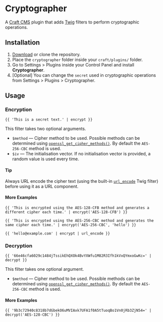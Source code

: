 Cryptographer
=============

A [Craft CMS][craft] plugin that adds [Twig][twig] filters to perform cryptographic operations.

[craft]:http://buildwithcraft.com/
[twig]:http://twig.sensiolabs.org/


Installation
------------

1. [Download][] or clone the repository.
2. Place the `cryptographer` folder inside your `craft/plugins/` folder.
3. Go to Settings > Plugins inside your Control Panel and install **Cryptographer**.
4. [Optional] You can change the `secret` used in cryptographic operations from Settings > Plugins > Cryptographer.

[download]: https://github.com/miranj/craft-cryptographer/archive/master.zip


Usage
-----

### Encryption

```
{{ 'This is a secret text.' | encrypt }}
```

This filter takes two optional arguments.

- `$method` — Cipher method to be used. Possible methods can be determined using [`openssl_get_cipher_methods()`][methods]. By default the `AES-256-CBC` method is used.
- `$iv` — The initialisation vector. If no initialisation vector is provided, a random value is used every time.

#### Tip

Always URL encode the cipher text (using the built-in [`url_encode`](http://twig.sensiolabs.org/doc/filters/url_encode.html) Twig filter) before using it as a URL component.

#### More Examples

```
{{ 'This is encrypted using the AES-128-CFB method and generates a different cipher each time.' | encrypt('AES-128-CFB') }}

{{ 'This is encrypted using the AES-256-CBC method and generates the same cipher each time.' | encrypt('AES-256-CBC', 'hello') }}

{{ 'hello@example.com' | encrypt | url_encode }}
```

[methods]: http://php.net/manual/en/function.openssl-get-cipher-methods.php


### Decryption

```
{{ '66e46cfa6029c1484jTssikEhQXOk4BvYXWfu1M82R3Ifh1kVxQYmxoGwKc=' | decrypt }}
```

This filter takes one optional argument.

- `$method` — Cipher method to be used. Possible methods can be determined using [`openssl_get_cipher_methods()`][methods]. By default the `AES-256-CBC` method is used.

#### More Examples

```
{{ '9b3c72940c8318b7dGbekO6uMVIAxk7UFA1f0A5tTuoqBo1Vn0jRb3ZjN54=' | decrypt('AES-128-CBC') }}
```
